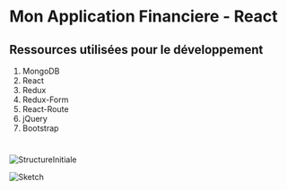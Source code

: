 # Mon Application Financiere - React

## Ressources utilisées pour le développement

1. MongoDB
2. React
3. Redux
4. Redux-Form
5. React-Route
6. jQuery
7. Bootstrap

#

![StructureInitiale](../master/img/StructureInitiale.png)

![Sketch](../master/img/Sketch.png)
